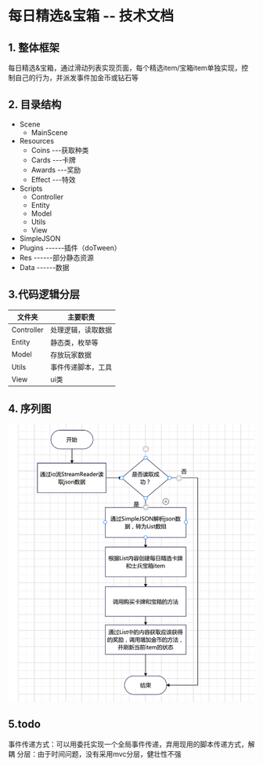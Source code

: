 # 每日精选&宝箱 -- 技术文档

## 1. 整体框架
每日精选&宝箱，通过滑动列表实现页面，每个精选item/宝箱item单独实现，控制自己的行为，并派发事件加金币或钻石等
## 2. 目录结构
* Scene
   * MainScene
* Resources
   * Coins           ---获取种类
   * Cards           ---卡牌
   * Awards        ---奖励
   * Effect           ---特效
* Scripts
   * Controller
   * Entity
   * Model
   * Utils
   * View
* SimpleJSON
* Plugins            ------插件（doTween）
* Res                  ------部分静态资源
* Data                ------数据

## 3.代码逻辑分层
|文件夹        |主要职责                  |
|-----------   |----------              |
|Controller     |处理逻辑，读取数据                  |
|Entity       |静态类，枚举等              |
|Model       |存放玩家数据            |
|Utils          |事件传递脚本，工具  |
|View         |ui类              |

## 4. 序列图
![sequence](https://github.com/89trillion-wangjian/DailyAward/blob/master/seq.png)
## 5.todo
事件传递方式：可以用委托实现一个全局事件传递，弃用现用的脚本传递方式，解耦
分层：由于时间问题，没有采用mvc分层，健壮性不强
